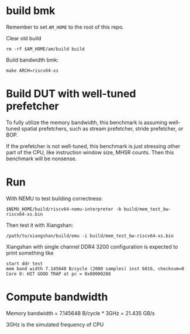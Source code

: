 # build bmk

Remember to set `AM_HOME` to the root of this repo.

Clear old build
```
rm -rf $AM_HOME/am/build build
```

Build bandwidth bmk:
```
make ARCH=riscv64-xs
```

# Build DUT with well-tuned prefetcher

To fully utilize the memory bandwidth, this benchmark is assuming well-tuned spatial prefetchers, such as
stream prefetcher, stride prefetcher, or BOP.

If the prefetcher is not well-tuned, this benchmark is just stressing other part of the CPU,
like instruction window size, MHSR counts.
Then this benchmark will be nonsense.

# Run

With NEMU to test building correctness:
```
$NEMU_HOME/build/riscv64-nemu-interpreter -b build/mem_test_bw-riscv64-xs.bin
```

Then test it with Xiangshan:
```
/path/to/xiangshan/build/emu -i build/mem_test_bw-riscv64-xs.bin
```

Xiangshan with single channel DDR4 3200 configuration is expected to print something like
```
start ddr test
mem band width 7.145648 B/cycle (2000 samples) inst 6016, checksum=0
Core 0: HIT GOOD TRAP at pc = 0x80000288
```

# Compute bandwidth

Memory bandwidth = 7.145648 B/cycle * 3GHz = 21.435 GB/s

3GHz is the simulated frequency of CPU
